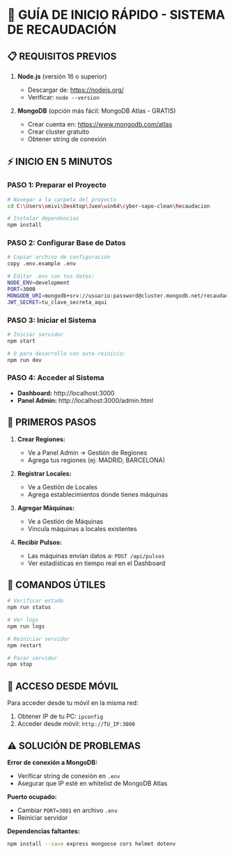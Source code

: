 # 🚀 GUÍA DE INICIO RÁPIDO - SISTEMA DE RECAUDACIÓN

## 📋 REQUISITOS PREVIOS

1. **Node.js** (versión 16 o superior)
   - Descargar de: https://nodejs.org/
   - Verificar: `node --version`

2. **MongoDB** (opción más fácil: MongoDB Atlas - GRATIS)
   - Crear cuenta en: https://www.mongodb.com/atlas
   - Crear cluster gratuito
   - Obtener string de conexión

## ⚡ INICIO EN 5 MINUTOS

### PASO 1: Preparar el Proyecto
```bash
# Navegar a la carpeta del proyecto
cd C:\Users\omivi\Desktop\Jueo\win64\cyber-sapo-clean\Recaudacion

# Instalar dependencias
npm install
```

### PASO 2: Configurar Base de Datos
```bash
# Copiar archivo de configuración
copy .env.example .env

# Editar .env con tus datos:
NODE_ENV=development
PORT=3000
MONGODB_URI=mongodb+srv://usuario:password@cluster.mongodb.net/recaudacion
JWT_SECRET=tu_clave_secreta_aqui
```

### PASO 3: Iniciar el Sistema
```bash
# Iniciar servidor
npm start

# O para desarrollo con auto-reinicio:
npm run dev
```

### PASO 4: Acceder al Sistema
- **Dashboard:** http://localhost:3000
- **Panel Admin:** http://localhost:3000/admin.html

## 🎯 PRIMEROS PASOS

1. **Crear Regiones:**
   - Ve a Panel Admin → Gestión de Regiones
   - Agrega tus regiones (ej: MADRID, BARCELONA)

2. **Registrar Locales:**
   - Ve a Gestión de Locales
   - Agrega establecimientos donde tienes máquinas

3. **Agregar Máquinas:**
   - Ve a Gestión de Máquinas
   - Vincula máquinas a locales existentes

4. **Recibir Pulsos:**
   - Las máquinas envían datos a: `POST /api/pulsos`
   - Ver estadísticas en tiempo real en el Dashboard

## 🔧 COMANDOS ÚTILES

```bash
# Verificar estado
npm run status

# Ver logs
npm run logs

# Reiniciar servidor
npm restart

# Parar servidor
npm stop
```

## 📱 ACCESO DESDE MÓVIL

Para acceder desde tu móvil en la misma red:

1. Obtener IP de tu PC: `ipconfig`
2. Acceder desde móvil: `http://TU_IP:3000`

## ⚠️ SOLUCIÓN DE PROBLEMAS

**Error de conexión a MongoDB:**
- Verificar string de conexión en `.env`
- Asegurar que IP esté en whitelist de MongoDB Atlas

**Puerto ocupado:**
- Cambiar `PORT=3001` en archivo `.env`
- Reiniciar servidor

**Dependencias faltantes:**
```bash
npm install --save express mongoose cors helmet dotenv
```
